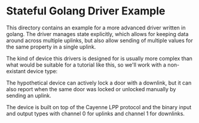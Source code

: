 # Stateful Golang Driver Example

This directory contains an example for a more advanced driver written in golang.
The driver manages state explicitly, which allows for keeping data around
across multiple uplinks, but also allow sending of multiple values
for the same property in a single uplink.

The kind of device this drivers is designed for is usually
more complex than what would be suitable for a tutorial like this,
so we'll work with a non-existant device type:

The hypothetical device can actively lock a door with a downlink,
but it can also report when the same door was locked or unlocked manually
by sending an uplink.

The device is built on top of the Cayenne LPP protocol and
the binary input and output types with channel 0 for
uplinks and channel 1 for downlinks.
